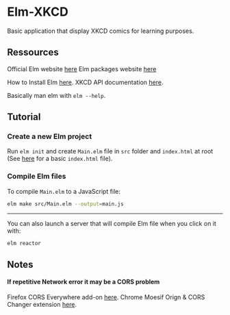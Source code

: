 # Elm-XKCD

Basic application that display XKCD comics for learning purposes.

## Ressources

Official Elm website [here](https://elm-lang.org)
Elm packages website [here](https://package.elm-lang.org/)

How to Install Elm [here](https://guide.elm-lang.org/install/elm.html).
XKCD API documentation [here](https://xkcd.com/json.html).

Basically man elm with `elm --help`.

## Tutorial

### Create a new Elm project

Run `elm init` and create `Main.elm` file in `src` folder and `index.html` at root (See [here](https://guide.elm-lang.org/interop/) for a basic `index.html` file).

### Compile Elm files

To compile `Main.elm` to a JavaScript file:
```bash
elm make src/Main.elm --output=main.js
```

---

You can also launch a server that will compile Elm file when you click on it with:
```bash
elm reactor
```

## Notes

#### If repetitive Network error it may be a CORS problem

Firefox CORS Everywhere add-on [here](https://addons.mozilla.org/en-US/firefox/addon/cors-everywhere/).
Chrome Moesif Orign & CORS Changer extension [here](https://chrome.google.com/webstore/detail/moesif-orign-cors-changer/digfbfaphojjndkpccljibejjbppifbc).

